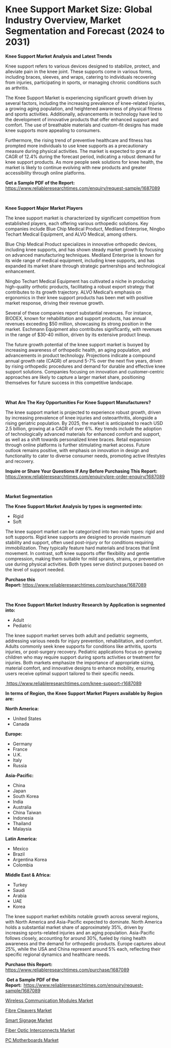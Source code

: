 <p><h1>Knee Support Market Size: Global Industry Overview, Market Segmentation and Forecast (2024 to 2031)</h1></p><p><strong>Knee Support Market Analysis and Latest Trends</strong></p>
<p><p>Knee support refers to various devices designed to stabilize, protect, and alleviate pain in the knee joint. These supports come in various forms, including braces, sleeves, and wraps, catering to individuals recovering from injuries, participating in sports, or managing chronic conditions such as arthritis. </p><p>The Knee Support Market is experiencing significant growth driven by several factors, including the increasing prevalence of knee-related injuries, a growing aging population, and heightened awareness of physical fitness and sports activities. Additionally, advancements in technology have led to the development of innovative products that offer enhanced support and comfort. The use of breathable materials and custom-fit designs has made knee supports more appealing to consumers.</p><p>Furthermore, the rising trend of preventive healthcare and fitness has prompted more individuals to use knee supports as a precautionary measure during physical activities. The market is expected to grow at a CAGR of 12.4% during the forecast period, indicating a robust demand for knee support products. As more people seek solutions for knee health, the market is likely to continue evolving with new products and greater accessibility through online platforms.</p></p>
<p><strong>Get a Sample PDF of the Report:&nbsp;</strong> <a href="https://www.reliableresearchtimes.com/enquiry/request-sample/1687089?utm_campaign=1777&utm_medium=2&utm_source=Github&utm_content=ia&utm_term=19102024&utm_id=knee-support">https://www.reliableresearchtimes.com/enquiry/request-sample/1687089</a></p>
<p>&nbsp;</p>
<p><strong>Knee Support Major Market Players</strong></p>
<p><p>The knee support market is characterized by significant competition from established players, each offering various orthopedic solutions. Key companies include Blue Chip Medical Product, Mediland Enterprise, Ningbo Techart Medical Equipment, and ALVO Medical, among others. </p><p>Blue Chip Medical Product specializes in innovative orthopedic devices, including knee supports, and has shown steady market growth by focusing on advanced manufacturing techniques. Mediland Enterprise is known for its wide range of medical equipment, including knee supports, and has expanded its market share through strategic partnerships and technological enhancement.</p><p>Ningbo Techart Medical Equipment has cultivated a niche in producing high-quality orthotic products, facilitating a robust export strategy that contributes to its growth trajectory. ALVO Medical’s emphasis on ergonomics in their knee support products has been met with positive market response, driving their revenue growth.</p><p>Several of these companies report substantial revenues. For instance, BIODEX, known for rehabilitation and support products, has annual revenues exceeding $50 million, showcasing its strong position in the market. Eschmann Equipment also contributes significantly, with revenues in the range of $30-40 million, driven by its extensive product lineup.</p><p>The future growth potential of the knee support market is buoyed by increasing awareness of orthopedic health, an aging population, and advancements in product technology. Projections indicate a compound annual growth rate (CAGR) of around 5-7% over the next five years, driven by rising orthopedic procedures and demand for durable and effective knee support solutions. Companies focusing on innovation and customer-centric approaches are likely to capture a larger market share, positioning themselves for future success in this competitive landscape.</p></p>
<p>&nbsp;</p>
<p><strong>What Are The Key Opportunities For Knee Support Manufacturers?</strong></p>
<p><p>The knee support market is projected to experience robust growth, driven by increasing prevalence of knee injuries and osteoarthritis, alongside a rising geriatric population. By 2025, the market is anticipated to reach USD 2.5 billion, growing at a CAGR of over 6%. Key trends include the adoption of technologically advanced materials for enhanced comfort and support, as well as a shift towards personalized knee braces. Retail expansion through online platforms is further stimulating market access. Future outlook remains positive, with emphasis on innovation in design and functionality to cater to diverse consumer needs, promoting active lifestyles and recovery.</p></p>
<p><strong>Inquire or Share Your Questions If Any Before Purchasing This Report:</strong> <a href="https://www.reliableresearchtimes.com/enquiry/pre-order-enquiry/1687089?utm_campaign=1777&utm_medium=2&utm_source=Github&utm_content=ia&utm_term=19102024&utm_id=knee-support">https://www.reliableresearchtimes.com/enquiry/pre-order-enquiry/1687089</a></p>
<p>&nbsp;</p>
<p><strong>Market Segmentation</strong></p>
<p><strong>The Knee Support Market Analysis by types is segmented into:</strong></p>
<p><ul><li>Rigid</li><li>Soft</li></ul></p>
<p><p>The knee support market can be categorized into two main types: rigid and soft supports. Rigid knee supports are designed to provide maximum stability and support, often used post-injury or for conditions requiring immobilization. They typically feature hard materials and braces that limit movement. In contrast, soft knee supports offer flexibility and gentle compression, making them suitable for mild sprains, strains, or preventative use during physical activities. Both types serve distinct purposes based on the level of support needed.</p></p>
<p><strong>Purchase this Report:&nbsp;</strong><a href="https://www.reliableresearchtimes.com/purchase/1687089?utm_campaign=1777&utm_medium=2&utm_source=Github&utm_content=ia&utm_term=19102024&utm_id=knee-support">https://www.reliableresearchtimes.com/purchase/1687089</a></p>
<p>&nbsp;</p>
<p><strong>The Knee Support Market Industry Research by Application is segmented into:</strong></p>
<p><ul><li>Adult</li><li>Pediatric</li></ul></p>
<p><p>The knee support market serves both adult and pediatric segments, addressing various needs for injury prevention, rehabilitation, and comfort. Adults commonly seek knee supports for conditions like arthritis, sports injuries, or post-surgery recovery. Pediatric applications focus on growing children who may require support during sports activities or treatment for injuries. Both markets emphasize the importance of appropriate sizing, material comfort, and innovative designs to enhance mobility, ensuring users receive optimal support tailored to their specific needs.</p></p>
<p><a href="https://www.reliableresearchtimes.com/knee-support-r1687089?utm_campaign=1777&utm_medium=2&utm_source=Github&utm_content=ia&utm_term=19102024&utm_id=knee-support">&nbsp;https://www.reliableresearchtimes.com/knee-support-r1687089</a></p>
<p><strong>In terms of Region, the Knee Support Market Players available by Region are:</strong></p>
<p>
    <p> <strong> North America: </strong>
        <ul>
            <li>United States</li>
            <li>Canada</li>
        </ul>
        </p> 
    <p> <strong> Europe: </strong>
        <ul>
            <li>Germany</li>
            <li>France</li>
            <li>U.K.</li>
            <li>Italy</li>
            <li>Russia</li>
        </ul>
        </p> 
    <p> <strong> Asia-Pacific: </strong>
        <ul>
            <li>China</li>
            <li>Japan</li>
            <li>South Korea</li>
            <li>India</li>
            <li>Australia</li>
            <li>China Taiwan</li>
            <li>Indonesia</li>
            <li>Thailand</li>
            <li>Malaysia</li>
        </ul>
        </p> 
    <p> <strong> Latin America: </strong>
        <ul>
            <li>Mexico</li>
            <li>Brazil</li>
            <li>Argentina Korea</li>
            <li>Colombia</li>
        </ul>
        </p> 
    <p> <strong> Middle East & Africa: </strong>
        <ul>
            <li>Turkey</li>
            <li>Saudi</li>
            <li>Arabia</li>
            <li>UAE</li>
            <li>Korea</li>
        </ul>
    </p>
    </p>
<p><p>The knee support market exhibits notable growth across several regions, with North America and Asia-Pacific expected to dominate. North America holds a substantial market share of approximately 35%, driven by increasing sports-related injuries and an aging population. Asia-Pacific follows closely, accounting for around 30%, fueled by rising health awareness and the demand for orthopedic products. Europe captures about 25%, while the USA and China represent around 5% each, reflecting their specific regional dynamics and healthcare needs.</p></p>
<p><strong>Purchase this Report: </strong><a href="https://www.reliableresearchtimes.com/purchase/1687089?utm_campaign=1777&utm_medium=2&utm_source=Github&utm_content=ia&utm_term=19102024&utm_id=knee-support">https://www.reliableresearchtimes.com/purchase/1687089</a></p>
<p>&nbsp;<strong>Get a Sample PDF of the Report:&nbsp;&nbsp;</strong><a href="https://www.reliableresearchtimes.com/enquiry/request-sample/1687089?utm_campaign=1777&utm_medium=2&utm_source=Github&utm_content=ia&utm_term=19102024&utm_id=knee-support">https://www.reliableresearchtimes.com/enquiry/request-sample/1687089</a></p>
<p><strong></strong></p>
<p><p><a href="https://www.linkedin.com/pulse/wireless-communication-modules-market-industry-landscape-zpfoc?utm_campaign=1777&utm_medium=2&utm_source=Github&utm_content=ia&utm_term=19102024&utm_id=knee-support">Wireless Communication Modules Market</a></p><p><a href="https://www.linkedin.com/pulse/global-fibre-cleavers-117-cagr-forecast-2024-2031-0k2rc?utm_campaign=1777&utm_medium=2&utm_source=Github&utm_content=ia&utm_term=19102024&utm_id=knee-support">Fibre Cleavers Market</a></p><p><a href="https://www.linkedin.com/pulse/smart-signage-revenue-growth-report-2024-2031-intelligence-hive-orrlc?utm_campaign=1777&utm_medium=2&utm_source=Github&utm_content=ia&utm_term=19102024&utm_id=knee-support">Smart Signage Market</a></p><p><a href="https://www.linkedin.com/pulse/investment-opportunities-fiber-optic-interconnects-6zrec?utm_campaign=1777&utm_medium=2&utm_source=Github&utm_content=ia&utm_term=19102024&utm_id=knee-support">Fiber Optic Interconnects Market</a></p><p><a href="https://www.linkedin.com/pulse/analyzing-pc-motherboards-market-dynamics-growth-drivers-cjnwc?utm_campaign=1777&utm_medium=2&utm_source=Github&utm_content=ia&utm_term=19102024&utm_id=knee-support">PC Motherboards Market</a></p></p>